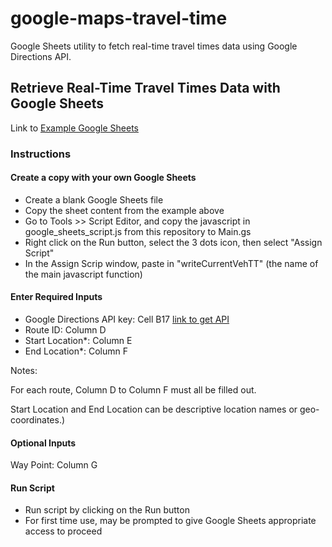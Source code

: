 # google-maps-travel-time
Google Sheets utility to fetch real-time travel times data using Google Directions API.
## Retrieve Real-Time Travel Times Data with Google Sheets
Link to [Example Google Sheets](https://docs.google.com/spreadsheets/d/1_bfzHTEkwcLAnlFnZ1TTojtqJFJfM9ez62ZRmvHAwss/edit?usp=sharing)
### Instructions
#### Create a copy with your own Google Sheets
- Create a blank Google Sheets file
- Copy the sheet content from the example above
- Go to Tools >> Script Editor, and copy the javascript in google_sheets_script.js from this repository to Main.gs
- Right click on the Run button, select the 3 dots icon, then select "Assign Script"
- In the Assign Scrip window, paste in "writeCurrentVehTT" (the name of the main javascript function)
#### Enter Required Inputs
- Google Directions API key: Cell B17
[link to get API](https://developers.google.com/maps/documentation/directions/get-api-key)
- Route ID: Column D
- Start Location*: Column E
- End Location*: Column F

Notes:

For each route, Column D to Column F must all be filled out.

Start Location and End Location can be descriptive location names or geo-coordinates.)
#### Optional Inputs
Way Point: Column G
#### Run Script
- Run script by clicking on the Run button
- For first time use, may be prompted to give Google Sheets appropriate access to proceed
